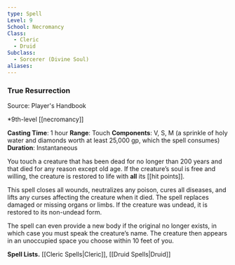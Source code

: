 ```yaml
---
type: Spell
Level: 9
School: Necromancy
Class:
  - Cleric
  - Druid
Subclass:
  - Sorcerer (Divine Soul)
aliases:
---
```

### True Resurrection

Source: Player's Handbook

*9th-level [[necromancy]]

**Casting Time**: 1 hour
**Range**: Touch
**Components**: V, S, M (a sprinkle of holy water and diamonds worth at least 25,000 gp, which the spell consumes)
**Duration**: Instantaneous

You touch a creature that has been dead for no longer than 200 years and that died for any reason except old age. If the creature’s soul is free and willing, the creature is restored to life with **all** its [[hit points]].

This spell closes all wounds, neutralizes any poison, cures all diseases, and lifts any curses affecting the creature when it died. The spell replaces damaged or missing organs or limbs. If the creature was undead, it is restored to its non-undead form.

The spell can even provide a new body if the original no longer exists, in which case you must speak the creature’s name. The creature then appears in an unoccupied space you choose within 10 feet of you.

**Spell Lists.** [[Cleric Spells|Cleric]], [[Druid Spells|Druid]] 